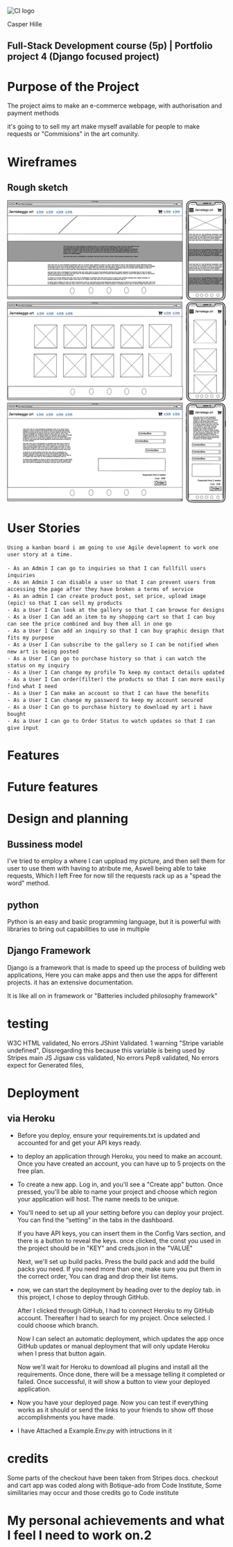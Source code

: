 ![CI logo](https://codeinstitute.s3.amazonaws.com/fullstack/ci_logo_small.png)

Casper Hille

Full-Stack Development course (5p) | Portfolio project 4 (Django focused project)
---

# Purpose of the Project

The project aims to make an e-commerce webpage, with authorisation and payment methods

it's going to to sell my art make myself available for people to make requests or "Commisions" in the art comunity.

# Wireframes

## Rough sketch

![wireframe](docs/wireframes/home.png)
![wireframe](docs/wireframes/gallery.png)
![wireframe](docs/wireframes/request.png)

# User Stories

    Using a kanban board i am going to use Agile development to work one user story at a time.

    - As an Admin I can go to inquiries so that I can fullfill users inquiries
    - As an Admin I can disable a user so that I can prevent users from accessing the page after they have broken a terms of service
    - As an admin I can create product post, set price, upload image (epic) so that	I can sell my products
    - As a User I Can look at the gallery so that I can browse for designs
    - As a User I Can add an item to my shopping cart so that I can buy can see the price combined and buy them all in one go
    - As a User I Can add an inquiry so that I can buy graphic design that fits my purpose
    - As a User I Can subscribe to the gallery so I can be notified when new art is being posted
    - As a User I Can go to purchase history so that i can watch the status on my inquiry
    - As a User I Can change my profile To keep my contact details updated
    - As a User I Can order(filter) the products so that I can more easily find what I need
    - As a User I Can make an account so that I can have the benefits
    - As a User I Can change my password to keep my account secured
    - As a User I Can go to purchase history to download my art i have bought
    - As a User I can go to Order Status to watch updates so that I can give input

# Features

# Future features

# Design and planning

## Bussiness model

  I've tried to employ a where I can uppload my picture, and then sell them for user to use them with having to atribute me,
  Aswell being able to take requests, Which I left Free for now till the requests rack up as a "spead the word" method.

## python

Python is an easy and basic programming language, but it is powerful with libraries to bring out capabilities to use in multiple

## Django Framework

Django is a framework that is made to speed up the process of building web applications, Here you can make apps and then use the apps for different projects. it has an extensive documentation.

It is like all on in framework or "Batteries included philosophy framework"

# testing

  W3C HTML validated, No errors
  JShint Validated. 1 warning "Stripe variable undefined", Dissregarding this because this variable is being used by Stripes main JS
  Jigsaw css validated, No errors
  Pep8 validated, No errors expect for Generated files,

# Deployment

## via Heroku

- Before you deploy, ensure your requirements.txt is updated and accounted for and get your API keys ready.

- to deploy an application through Heroku, you need to make an account. Once you have created an account, you can have up to 5 projects on the free plan.

- To create a new app. Log in, and you'll see a "Create app" button.
  Once pressed, you'll be able to name your project and choose which region your application will host. The name needs to be unique.

- You'll need to set up all your setting before you can deploy your project. You can find the “setting” in the tabs in the dashboard.

  If you have API keys, you can insert them in the Config Vars section, and there is a button to reveal the keys.
  once clicked, the const you used in the project should be in "KEY" and creds.json in the "VALUE"

  Next, we'll set up build packs. Press the build pack and add the build packs you need. If you need more than one, make sure you put them in the correct order, You can drag and drop their list items.

- now, we can start the deployment by heading over to the deploy tab. in this project, I chose to deploy through GitHub.

  After I clicked through GitHub, I had to connect Heroku to my GitHub account. Thereafter I had to search for my project. Once selected.
  I could choose which branch.

  Now I can select an automatic deployment, which updates the app once GitHub updates or manual deployment that will only update Heroku when I press that button again.

  Now we'll wait for Heroku to download all plugins and install all the requirements. Once done, there will be a message telling it completed or failed. Once successful, it will show a button to view your deployed application.

- Now you have your deployed page. Now you can test if everything works as it should or send the links to your friends to show off those accomplishments you have made.

- I have Attached a Example.Env.py with intructions in it

# credits

  Some parts of the checkout have been taken from Stripes docs.
  checkout and cart app was coded along with Botique-ado from Code Institute, Some similitaries may occur and those credits go to Code institute

# My personal achievements and what I feel I need to work on.2
